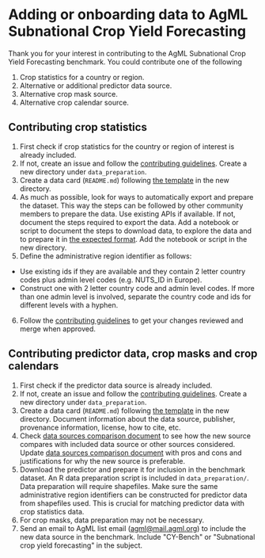 # Adding or onboarding data to AgML Subnational Crop Yield Forecasting
Thank you for your interest in contributing to the AgML Subnational Crop Yield Forecasting benchmark. You could contribute one of the following
1. Crop statistics for a country or region.
2. Alternative or additional predictor data source.
3. Alternative crop mask source.
4. Alternative crop calendar source.

## Contributing crop statistics
1. First check if crop statistics for the country or region of interest is already included.
2. If not, create an issue and follow the [contributing guidelines](../CONTRIBUTING.md). Create a new directory under `data_preparation`.
3. Create a data card (`README.md`) following [the template](DATA-CARD-TEMPLATE.md) in the new directory.
4. As much as possible, look for ways to automatically export and prepare the dataset. This way the steps can be followed by other community members to prepare the data. Use existing APIs if available. If not, document the steps required to export the data. Add a notebook or script to document the steps to download data, to explore the data and to prepare it in [the expected format](DATA-FORMAT.md). Add the notebook or script in the new directory.
5. Define the administrative region identifier as follows: 
* Use existing ids if they are available and they contain 2 letter country codes plus admin level codes (e.g. NUTS_ID in Europe).
* Construct one with 2 letter country code and admin level codes. If more than one admin level is involved, separate the country code and ids for different levels with a hyphen.
6. Follow the [contributing guidelines](../README.md) to get your changes reviewed and merge when approved.

## Contributing predictor data, crop masks and crop calendars
1. First check if the predictor data source is already included.
2. If not, create an issue and follow the [contributing guidelines](../CONTRIBUTING.md). Create a new directory under `data_preparation`.
3. Create a data card (`README.md`) following [the template](DATA-CARD-TEMPLATE.md) in the new directory. Document information about the data source, publisher, provenance information, license, how to cite, etc.
4. Check [data sources comparison document](DATA-SOURCES-SELECTION.md) to see how the new source compares with included data source or other sources considered. Update [data sources comparison document](DATA-SOURCES-SELECTION.md) with pros and cons and justifications for why the new source is preferable.
5. Download the predictor and prepare it for inclusion in the benchmark dataset. An R data preparation script is included in `data_preparation/`. Data preparation will require shapefiles. Make sure the same administrative region identifiers can be constructed for predictor data from shapefiles used. This is crucial for matching predictor data with crop statistics data.
6. For crop masks, data preparation may not be necessary.
7. Send an email to AgML list email (agml@mail.agml.org) to include the new data source in the benchmark. Include "CY-Bench" or "Subnational crop yield forecasting" in the subject.
